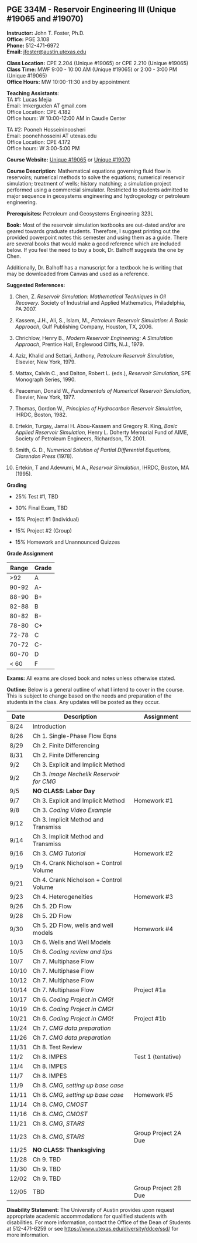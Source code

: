 <!--
.. title: Syllabus
.. slug: index
.. date: 2016-08-23 08:40:03 UTC-05:00
.. template: notitle.tmpl
.. description: PGE 323M - Reservoir Engineering III syllabus page
-->

## PGE 334M - Reservoir Engineering III (Unique #19065 and #19070)


**Instructor:** John T. Foster, Ph.D.  
**Office:** PGE 3.108  
**Phone:** 512-471-6972  
**Email:** [jfoster@austin.utexas.edu](mailto:jfoster@austin.utexas.edu)  

**Class Location:** CPE 2.204 (Unique #19065) or CPE 2.210 (Unique #19065)   
**Class Time:** MWF 9:00 - 10:00 AM (Unique #19065) or 2:00 - 3:00 PM (Unique #19065)  
**Office Hours:** MW 10:00-11:30 and by appointment   

**Teaching Assistants**:  
TA #1: Lucas Mejia   
Email: lmkerguelen AT gmail.com   
Office Location: CPE 4.182  
Office hours: W 10:00-12:00 AM in Caudle Center

TA #2: Pooneh Hosseininoosheri  
Email: poonehhosseini AT utexas.edu  
Office Location: CPE 4.172  
Office hours: W 3:00-5:00 PM  


**Course Website:** [Unique #19065](https://utexas.instructure.com/courses/1178879) or [Unique #19070](https://utexas.instructure.com/courses/1178880)

**Course Description**: Mathematical equations governing fluid flow in reservoirs; numerical methods to solve the equations; numerical reservoir simulation; treatment of wells; history matching; a simulation project performed using a commercial simulator. Restricted to students admitted to major sequence in geosystems engineering and hydrogeology or petroleum engineering. 


**Prerequisites:** Petroleum and Geosystems Engineering 323L

**Book:** Most of the reservoir simulation textbooks are out-dated and/or are geared towards graduate students. Therefore, I suggest printing out the provided powerpoint notes this semester and using them as a guide. There are several books that would make a good reference which are included below. If you feel the need to buy a book, Dr. Balhoff suggests the one by Chen.

Additionally, Dr. Balhoff has a manuscript for a textbook he is writing that may be downloaded from Canvas and used as a reference.

**Suggested References:**

1. Chen, Z. *Reservoir Simulation: Mathematical Techniques in Oil Recovery.* Society of Industrial and Applied Mathematics, Philadelphia, PA 2007.

1. Kassem, J.H., Ali, S., Islam, M., *Petroleum Reservoir Simulation: A Basic Approach*, Gulf Publishing Company, Houston, TX, 2006.

1. Chrichlow, Henry B., *Modern Reservoir Engineering: A Simulation Approach*, Prentice Hall, Englewood Cliffs, N.J., 1979.

1. Aziz, Khalid and Settari, Anthony, *Petroleum Reservoir Simulation*, Elsevier, New York, 1979.

1. Mattax, Calvin C., and Dalton, Robert L. (eds.), *Reservoir Simulation*, SPE Monograph Series, 1990.

1. Peaceman, Donald W., *Fundamentals of Numerical Reservoir Simulation*, Elsevier, New York, 1977.

1. Thomas, Gordon W., *Principles of Hydrocarbon Reservoir Simulation*, IHRDC, Boston, 1982.

1. Ertekin, Turgay, Jamal H. Abou-Kassem and Gregory R. King, *Basic Applied Reservoir Simulation,* Henry L. Doherty Memorial Fund of AIME, Society of Petroleum Engineers, Richardson, TX 2001.

1. Smith, G. D., *Numerical Solution of Partial Differential Equations, Clarendon Press* (1978).

1. Ertekin, T and Adewumi, M.A., *Reservoir Simulation*, IHRDC, Boston, MA (1995).


**Grading**

 * 25% Test #1, TBD

 * 30% Final Exam, TBD

 * 15% Project #1 (Individual)

 * 15% Project #2 (Group)

 * 15% Homework and Unannounced Quizzes


**Grade Assignment**

|Range|Grade|
|-|-|
|>92| A  |
|90-92| A-  |
|88-90| B+  |
|82-88| B  |
|80-82| B-  |
|78-80| C+  |
|72-78| C  |
|70-72| C-  |
|60-70| D  |
|< 60| F  |  


**Exams:** All exams are closed book and notes unless otherwise stated.

**Outline:** Below is a general outline of what I intend to cover in the course.  This is subject to change based on the needs and preparation of the students in the class.  Any updates will be posted as they occur.

| Date | Description | Assignment |
|-----------------|---------------------|-----------|
|8/24| Introduction||
|8/26| Ch 1. Single-Phase Flow Eqns | |
|8/29| Ch 2. Finite Differencing | |
|8/31| Ch 2. Finite Differencing | |
|9/2| Ch 3. Explicit and Implicit Method |  |
|9/2| Ch 3. *Image Nechelik Reservoir for CMG* |  |
|9/5| **NO CLASS: Labor Day** | |
|9/7| Ch 3. Explicit and Implicit Method | Homework #1 |
|9/8| Ch 3. *Coding Video Example* |  | 
|9/12| Ch 3. Implicit Method and Transmiss | |
|9/14| Ch 3. Implicit Method and Transmiss | |
|9/16| Ch 3. *CMG Tutorial* | Homework #2 |
|9/19| Ch 4. Crank Nicholson + Control Volume |  |
|9/21| Ch 4. Crank Nicholson + Control Volume |  |
|9/23| Ch 4. Heterogeneities | Homework #3
|9/26| Ch 5. 2D Flow |
|9/28| Ch 5. 2D Flow |
|9/30| Ch 5. 2D Flow, wells and well models | Homework #4 |
|10/3| Ch 6. Wells and Well Models | |
|10/5| Ch 6. *Coding review and tips* | |
|10/7| Ch 7. Multiphase Flow | |
|10/10| Ch 7. Multiphase Flow |  |
|10/12| Ch 7. Multiphase Flow | |
|10/14| Ch 7. Multiphase Flow | Project #1a |
|10/17| Ch 6. *Coding Project in CMG!* |   |
|10/19| Ch 6. *Coding Project in CMG!* |   |
|10/21| Ch 6. *Coding Project in CMG!* |  Project #1b |
|11/24| Ch 7. *CMG data preparation* |  |
|11/26| Ch 7. *CMG data preparation* |  |
|11/31| Ch 8. Test Review | |
|11/2| Ch 8. IMPES | Test 1 (tentative) |
|11/4| Ch 8. IMPES | |
|11/7| Ch 8. IMPES | |
|11/9| Ch 8. *CMG, setting up base case* |  |
|11/11| Ch 8. *CMG, setting up base case* | Homework #5 |
|11/14| Ch 8. *CMG*, *CMOST* | |
|11/16| Ch 8. *CMG*, *CMOST* | |
|11/21| Ch 8. *CMG*, *STARS* | |
|11/23| Ch 8. *CMG*, *STARS* | Group Project 2A Due |
|11/25| **NO CLASS: Thanksgiving** | |
|11/28| Ch 9. TBD |
|11/30| Ch 9. TBD |
|12/02| Ch 9. TBD |
|12/05| TBD | Group Project 2B Due |  


**Disability Statement:** The University of Austin provides upon request appropriate academic accommodations for qualified students with disabilities. For more information, contact the Office of the Dean of Students at 512-471-6259 or see <a href="https://www.utexas.edu/diversity/ddce/ssd/" target="_blank">https://www.utexas.edu/diversity/ddce/ssd/</a> for more information.
